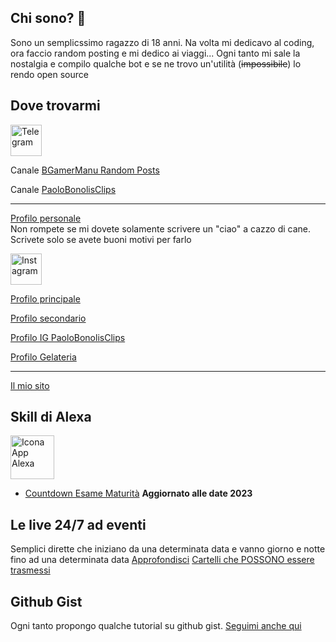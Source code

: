 ## Chi sono? 👋
Sono un semplicssimo ragazzo di 18 anni. Na volta mi dedicavo al coding, ora faccio random posting e mi dedico ai viaggi... Ogni tanto mi sale la nostalgia e compilo qualche bot e se ne trovo un'utilità (<strike>impossibile</strike>) lo rendo open source

## Dove trovarmi
<img src="https://upload.wikimedia.org/wikipedia/commons/thumb/8/82/Telegram_logo.svg/2048px-Telegram_logo.svg.png" alt="Telegram" width="50" height="50">

Canale [BGamerManu Random Posts](https://t.me/bgamermanuposts)

Canale [PaoloBonolisClips](https://t.me/paolobonolisclips)
***
[Profilo personale](https://t.me/bgamermanu) <br> Non rompete se mi dovete solamente scrivere un "ciao" a cazzo di cane. Scrivete solo se avete buoni motivi per farlo

<img src="https://upload.wikimedia.org/wikipedia/commons/thumb/a/a5/Instagram_icon.png/600px-Instagram_icon.png" alt="Instagram" width="50" height="50">

[Profilo principale](https://instagram.com/manuel_ottani)

[Profilo secondario](https://instagram.com/manuel_ottani.2)

[Profilo IG PaoloBonolisClips](https://instagram.com/paolobonolisclips)

[Profilo Gelateria](https://instagram.com/gelateriaciao2)
***
[Il mio sito](https://manuelottani.cf/)

## Skill di Alexa

<img src="https://cdn-reichelt.de/bilder/web/xxl_ws/R800/AMAZON_ECHO_DOT_4_SW_01.png" alt="Icona App Alexa" width="70" height="70">

- [Countdown Esame Maturità](https://alexa.amazon.it/spa/index.html#skills/dp/B0B12P7LP2/?ref=skill_dsk_stick_sr_0&qid=15963d82-9587-4027-9b55-e542ae2a0632) **Aggiornato alle date 2023**

## Le live 24/7 ad eventi
Semplici dirette che iniziano da una determinata data e vanno giorno e notte fino ad una determinata data
[Approfondisci](https://manuelottani.cf/streamingh24/)
[Cartelli che POSSONO essere trasmessi](https://manuelottani.cf/streamingh24/cartelli_trasmissione/)

## Github Gist
Ogni tanto propongo qualche tutorial su github gist. [Seguimi anche qui](https://gist.github.com/BGamerManu)
